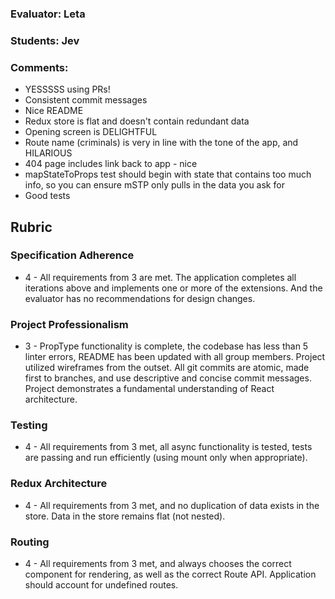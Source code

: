 ### Evaluator: Leta
### Students: Jev
### Comments:

* YESSSSS using PRs!
* Consistent commit messages
* Nice README
* Redux store is flat and doesn't contain redundant data
* Opening screen is DELIGHTFUL
* Route name (criminals) is very in line with the tone of the app, and HILARIOUS
* 404 page includes link back to app - nice
* mapStateToProps test should begin with state that contains too much info, so you can ensure mSTP only pulls in the data you ask for
* Good tests

## Rubric

### Specification Adherence

* 4 - All requirements from 3 are met. The application completes all iterations above and implements one or more of the extensions. And the evaluator has no recommendations for design changes.

### Project Professionalism

* 3 - PropType functionality is complete, the codebase has less than 5 linter errors, README has been updated with all group members. Project utilized wireframes from the outset. All git commits are atomic, made first to branches, and use descriptive and concise commit messages. Project demonstrates a fundamental understanding of React architecture.

### Testing

* 4 - All requirements from 3 met, all async functionality is tested, tests are passing and run efficiently (using mount only when appropriate).

### Redux Architecture

* 4 - All requirements from 3 met, and no duplication of data exists in the store. Data in the store remains flat (not nested).

### Routing

* 4 - All requirements from 3 met, and always chooses the correct component for rendering, as well as the correct Route API. Application should account for undefined routes.
